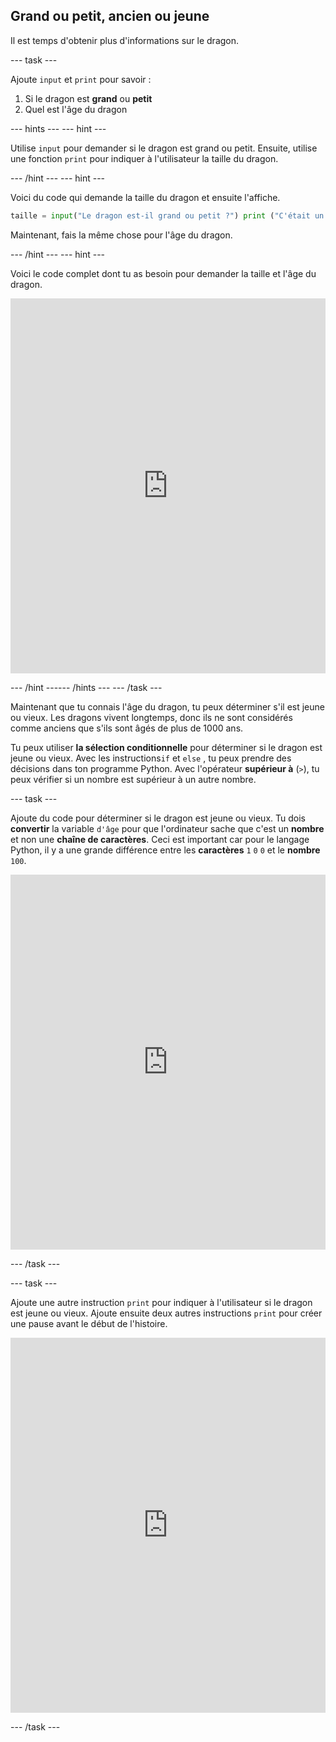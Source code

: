 ## Grand ou petit, ancien ou jeune

Il est temps d'obtenir plus d'informations sur le dragon.

--- task ---

Ajoute `input` et `print` pour savoir :

1. Si le dragon est **grand** ou **petit**
2. Quel est l'âge du dragon

--- hints ---
 --- hint ---

Utilise `input` pour demander si le dragon est grand ou petit. Ensuite, utilise une fonction `print` pour indiquer à l'utilisateur la taille du dragon.

--- /hint --- --- hint ---

Voici du code qui demande la taille du dragon et ensuite l'affiche.

```python
taille = input("Le dragon est-il grand ou petit ?") print ("C'était un " + taille + " dragon")
```

Maintenant, fais la même chose pour l'âge du dragon.

--- /hint --- --- hint ---

Voici le code complet dont tu as besoin pour demander la taille et l'âge du dragon. 
<iframe src="https://trinket.io/embed/python/3f9399e144" width="100%" height="600" frameborder="0" marginwidth="0" marginheight="0" allowfullscreen mark="crwd-mark"></iframe> 

--- /hint ------ /hints --- --- /task ---

Maintenant que tu connais l'âge du dragon, tu peux déterminer s'il est jeune ou vieux. Les dragons vivent longtemps, donc ils ne sont considérés comme anciens que s'ils sont âgés de plus de 1000 ans.

Tu peux utiliser **la sélection conditionnelle** pour déterminer si le dragon est jeune ou vieux. Avec les instructions`if` et `else` , tu peux prendre des décisions dans ton programme Python. Avec l'opérateur **supérieur à** (`>`), tu peux vérifier si un nombre est supérieur à un autre nombre.

--- task ---

Ajoute du code pour déterminer si le dragon est jeune ou vieux. Tu dois **convertir** la variable `d'âge` pour que l'ordinateur sache que c'est un **nombre** et non une **chaîne de caractères**. Ceci est important car pour le langage Python, il y a une grande différence entre les **caractères** `1` `0` `0` et le **nombre** `100`. 
<iframe src="https://trinket.io/embed/python/a3e3d4568c" width="100%" height="600" frameborder="0" marginwidth="0" marginheight="0" allowfullscreen mark="crwd-mark"></iframe> 

--- /task ---

--- task ---

Ajoute une autre instruction `print` pour indiquer à l'utilisateur si le dragon est jeune ou vieux. Ajoute ensuite deux autres instructions `print` pour créer une pause avant le début de l'histoire. 
<iframe src="https://trinket.io/embed/python/c747445ac5" width="100%" height="600" frameborder="0" marginwidth="0" marginheight="0" allowfullscreen mark="crwd-mark"></iframe> 

--- /task ---